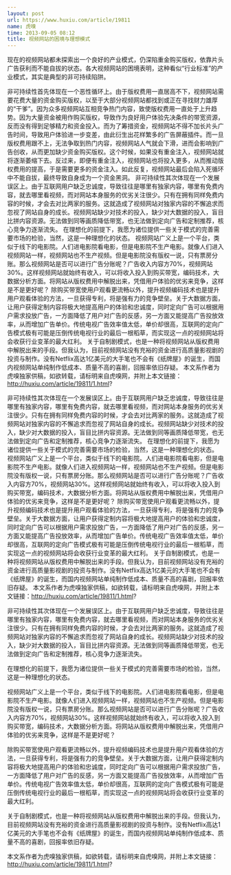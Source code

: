```yaml
---
layout: post
url: https://www.huxiu.com/article/19811
name: 虎嗅
time: 2013-09-05 08:12
title: 视频网站的困境与理想模式
---
```

现在的视频网站都未探索出一个良好的产业模式，仍深陷重金购买版权，依靠片头广告获利而不能自拔的状态。各大视频网站的困境表明，这种看似“行业标准”的产业模式，其实是典型的非可持续陷阱。

非可持续性首先体现在一个恶性循环上。由于版权费用一直居高不下，视频网站需要花费大量的资金购买版权，以至于大部分视频网站都找到或正在寻找财力雄厚的“干爹”。因为众多视频网站互相竞争热门内容，致使版权费用一直处于上升趋势。因为大量资金被用作购买版权，导致作为良好用户体验先决条件的带宽资源，反而没有得到足够精力和资金投入。而为了筹措资金，视频网站不得不加长片头广告时间，导致用户体验进一步变差，由此衍生出花样繁多的广告屏蔽插件。而一旦版权费用跟不上，无法争取到热门内容，视频网站人气就会下滑，进而会影响到广告创收，从而更加缺少资金购买版权。这个时候，如果没有重金注入，视频网站就将逐渐萎缩下去。反过来，即便有重金注入，视频网站也将投入更多，从而推动版权费用的提高，于是需要更多的资金注入。如此反复，视频网站最后会陷入死循环中不能自拔，最终导致自身成为一个资金黑洞。 非可持续性其次体现在一个发展误区上。由于互联网用户缺乏忠诚度，导致往往是哪里有独家内容，哪里有免费内容，就去哪里看视频，而对网站本身服务的优劣关注很少。只有在拥有同样免费内容的时候，才会去对比两家的服务。这就造成了视频网站对独家内容的不懈追求而忽视了网站自身的成长。视频网站缺少对技术的投入，缺少对大数据的投入，盲目比拼内容资源。无法做到同等画质降低带宽，也无法做到定向广告和定制推荐，核心竞争力逐渐流失。 在理想化的前提下，我愿为诸位提供一些关于模式的完善需要市场的检验，当然，这是一种理想化的状态。 视频网站广义上是一个平台，类似于线下的电影院。人们进电影院看电影，但是电影院不生产电影。就像人们进入视频网站一样，视频网站也不生产视频。但是电影院没有版权一说，只有票房分账。那么视频网站是否可以进行广告分账呢？广告收入内容方70%，视频网站30%。这样视频网站就始终有收入，可以将收入投入到购买带宽，编码技术，大数据分析方面。将网站从版权费用中解脱出来，凭借用户体验的优劣来竞争，这样是不是更好呢？ 除购买带宽使用户观看更流畅以外，提升视频编码技术也是提升用户观看体验的方法，一旦获得专利，将是强有力的竞争壁垒。关于大数据方面，让用户获得定制内容将极大地提高用户的体验和忠诚度，同时定向广告可以根据用户需求投放广告，一方面降低了用户对广告的反感，另一方面又能提高广告投放效率，从而增加广告单价。传统电视广告效率值太低，单价却很高，互联网的定向广告模式极有可能是压倒传统电视行业的最后一根稻草，而实现这一点的视频网站将会收获行业变革的最大红利。 关于自制剧模式，也是一种将视频网站从版权费用中解脱出来的手段。但我认为，目前视频网站没有充裕的资金进行高质量影视剧的投资与制作。没有Netflix高达1亿美元的大手笔也不会有《纸牌屋》的诞生，而国内视频网站单纯制作低成本、质量不高的喜剧，回报率依旧存疑。 本文系作者为虎嗅独家供稿，如欲转载，请标明来自虎嗅网，并附上本文链接：http://huxiu.com/article/19811/1.html?

非可持续性其次体现在一个发展误区上。由于互联网用户缺乏忠诚度，导致往往是哪里有独家内容，哪里有免费内容，就去哪里看视频，而对网站本身服务的优劣关注很少。只有在拥有同样免费内容的时候，才会去对比两家的服务。这就造成了视频网站对独家内容的不懈追求而忽视了网站自身的成长。视频网站缺少对技术的投入，缺少对大数据的投入，盲目比拼内容资源。无法做到同等画质降低带宽，也无法做到定向广告和定制推荐，核心竞争力逐渐流失。 在理想化的前提下，我愿为诸位提供一些关于模式的完善需要市场的检验，当然，这是一种理想化的状态。 视频网站广义上是一个平台，类似于线下的电影院。人们进电影院看电影，但是电影院不生产电影。就像人们进入视频网站一样，视频网站也不生产视频。但是电影院没有版权一说，只有票房分账。那么视频网站是否可以进行广告分账呢？广告收入内容方70%，视频网站30%。这样视频网站就始终有收入，可以将收入投入到购买带宽，编码技术，大数据分析方面。将网站从版权费用中解脱出来，凭借用户体验的优劣来竞争，这样是不是更好呢？ 除购买带宽使用户观看更流畅以外，提升视频编码技术也是提升用户观看体验的方法，一旦获得专利，将是强有力的竞争壁垒。关于大数据方面，让用户获得定制内容将极大地提高用户的体验和忠诚度，同时定向广告可以根据用户需求投放广告，一方面降低了用户对广告的反感，另一方面又能提高广告投放效率，从而增加广告单价。传统电视广告效率值太低，单价却很高，互联网的定向广告模式极有可能是压倒传统电视行业的最后一根稻草，而实现这一点的视频网站将会收获行业变革的最大红利。 关于自制剧模式，也是一种将视频网站从版权费用中解脱出来的手段。但我认为，目前视频网站没有充裕的资金进行高质量影视剧的投资与制作。没有Netflix高达1亿美元的大手笔也不会有《纸牌屋》的诞生，而国内视频网站单纯制作低成本、质量不高的喜剧，回报率依旧存疑。 本文系作者为虎嗅独家供稿，如欲转载，请标明来自虎嗅网，并附上本文链接：http://huxiu.com/article/19811/1.html?

非可持续性其次体现在一个发展误区上。由于互联网用户缺乏忠诚度，导致往往是哪里有独家内容，哪里有免费内容，就去哪里看视频，而对网站本身服务的优劣关注很少。只有在拥有同样免费内容的时候，才会去对比两家的服务。这就造成了视频网站对独家内容的不懈追求而忽视了网站自身的成长。视频网站缺少对技术的投入，缺少对大数据的投入，盲目比拼内容资源。无法做到同等画质降低带宽，也无法做到定向广告和定制推荐，核心竞争力逐渐流失。

在理想化的前提下，我愿为诸位提供一些关于模式的完善需要市场的检验，当然，这是一种理想化的状态。

视频网站广义上是一个平台，类似于线下的电影院。人们进电影院看电影，但是电影院不生产电影。就像人们进入视频网站一样，视频网站也不生产视频。但是电影院没有版权一说，只有票房分账。那么视频网站是否可以进行广告分账呢？广告收入内容方70%，视频网站30%。这样视频网站就始终有收入，可以将收入投入到购买带宽，编码技术，大数据分析方面。将网站从版权费用中解脱出来，凭借用户体验的优劣来竞争，这样是不是更好呢？

除购买带宽使用户观看更流畅以外，提升视频编码技术也是提升用户观看体验的方法，一旦获得专利，将是强有力的竞争壁垒。关于大数据方面，让用户获得定制内容将极大地提高用户的体验和忠诚度，同时定向广告可以根据用户需求投放广告，一方面降低了用户对广告的反感，另一方面又能提高广告投放效率，从而增加广告单价。传统电视广告效率值太低，单价却很高，互联网的定向广告模式极有可能是压倒传统电视行业的最后一根稻草，而实现这一点的视频网站将会收获行业变革的最大红利。

关于自制剧模式，也是一种将视频网站从版权费用中解脱出来的手段。但我认为，目前视频网站没有充裕的资金进行高质量影视剧的投资与制作。没有Netflix高达1亿美元的大手笔也不会有《纸牌屋》的诞生，而国内视频网站单纯制作低成本、质量不高的喜剧，回报率依旧存疑。

本文系作者为虎嗅独家供稿，如欲转载，请标明来自虎嗅网，并附上本文链接：http://huxiu.com/article/19811/1.html?

